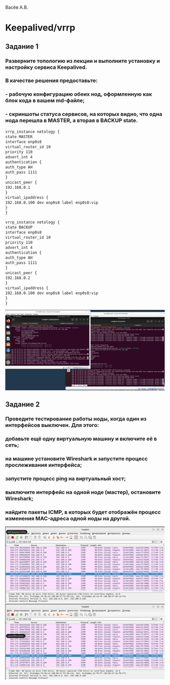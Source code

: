 Васёв А.В.

# Keepalived/vrrp

## Задание 1

### Разверните топологию из лекции и выполните установку и настройку сервиса Keepalived.
### В качестве решения предоставьте:
### - рабочую конфигурацию обеих нод, оформленную как блок кода в вашем md-файле;
### - скриншоты статуса сервисов, на которых видно, что одна нода перешла в MASTER, а вторая в BACKUP state.

```
vrrp_instance netology {
state MASTER
interface enp0s8
virtual_router_id 10
priority 110
advert_int 4
authentication {
auth_type AH
auth_pass 1111
}
unicast_peer {
192.168.0.1
}
virtual_ipaddress {
192.168.0.100 dev enp0s8 label enp0s8:vip
}
}
```

```
vrrp_instance netology {
state BACKUP
interface enp0s8
virtual_router_id 10
priority 110
advert_int 4
authentication {
auth_type AH
auth_pass 1111
}
unicast_peer {
192.168.0.2
}
virtual_ipaddress {
192.168.0.100 dev enp0s8 label enp0s8:vip
}
}
```


![alt text](https://github.com/rus42/keepalived/blob/main/Task_1.png)

## Задание 2

### Проведите тестирование работы ноды, когда один из интерфейсов выключен. Для этого:
### добавьте ещё одну виртуальную машину и включите её в сеть;
### на машине установите Wireshark и запустите процесс прослеживания интерфейса;
### запустите процесс ping на виртуальный хост;
### выключите интерфейс на одной ноде (мастер), остановите Wireshark;
### найдите пакеты ICMP, в которых будет отображён процесс изменения MAC-адреса одной ноды на другой.

![alt text](https://github.com/rus42/keepalived/blob/main/Task_2.1.png)
![alt text](https://github.com/rus42/keepalived/blob/main/Task_2.2.png)


